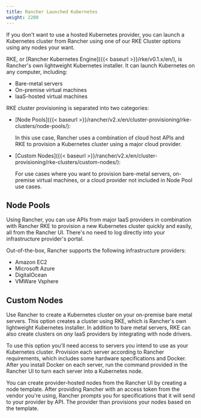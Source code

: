```yaml
---
title: Rancher Launched Kubernetes
weight: 2200
---
```


If you don't want to use a hosted Kubernetes provider, you can launch a Kubernetes cluster from Rancher using one of our RKE Cluster options using any nodes your want.

RKE, or [Rancher Kubernetes Engine]({{< baseurl >}}/rke/v0.1.x/en/), is Rancher's own lightweight Kubernetes installer. It can launch Kubernetes on any computer, including:

- Bare-metal servers
- On-premise virtual machines
- IaaS-hosted virtual machines

RKE cluster provisioning is separated into two categories:

- [Node Pools]({{< baseurl >}}/rancher/v2.x/en/cluster-provisioning/rke-clusters/node-pools/):

    In this use case, Rancher uses a combination of cloud host APIs and RKE to provision a Kubernetes cluster using a major cloud provider.

- [Custom Nodes]({{< baseurl >}}/rancher/v2.x/en/cluster-provisioning/rke-clusters/custom-nodes/):

    For use cases where you want to provision bare-metal servers, on-premise virtual machines, or a cloud provider not included in Node Pool use cases.

## Node Pools

Using Rancher, you can use APIs from major IaaS providers in combination with Rancher RKE to provision a new Kubernetes cluster quickly and easily, all from the Rancher UI. There's no need to log directly into your infrastructure provider's portal.

Out-of-the-box, Rancher supports the following infrastructure providers:

- Amazon EC2
- Microsoft Azure
- DigitalOcean
- VMWare Vsphere

## Custom Nodes

Use Rancher to create a Kubernetes cluster on your on-premise bare metal servers. This option creates a cluster using RKE, which is Rancher's own lightweight Kubernetes installer. In addition to bare metal servers, RKE can also create clusters on _any_ IaaS providers by integrating with node drivers.

To use this option you'll need access to servers you intend to use as your Kubernetes cluster. Provision each server according to Rancher requirements, which includes some hardware specifications and Docker. After you install Docker on each server, run the command provided in the Rancher UI to turn each server into a Kubernetes node. 

You can create provider-hosted nodes from the Rancher UI by creating a node template. After providing Rancher with an access token from the vendor you're using, Rancher prompts you for specifications that it will send to your provider by API. The provider than provisions your nodes based on the template.